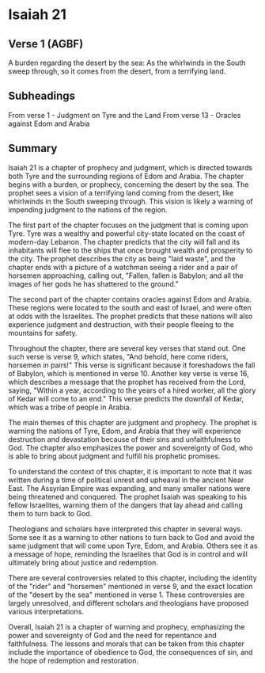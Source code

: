 # Isaiah 21

## Verse 1 (AGBF)

A burden regarding the desert by the sea: As the whirlwinds in the South sweep through, so it comes from the desert, from a terrifying land.

## Subheadings

From verse 1 - Judgment on Tyre and the Land
From verse 13 - Oracles against Edom and Arabia

## Summary

Isaiah 21 is a chapter of prophecy and judgment, which is directed towards both Tyre and the surrounding regions of Edom and Arabia. The chapter begins with a burden, or prophecy, concerning the desert by the sea. The prophet sees a vision of a terrifying land coming from the desert, like whirlwinds in the South sweeping through. This vision is likely a warning of impending judgment to the nations of the region.

The first part of the chapter focuses on the judgment that is coming upon Tyre. Tyre was a wealthy and powerful city-state located on the coast of modern-day Lebanon. The chapter predicts that the city will fall and its inhabitants will flee to the ships that once brought wealth and prosperity to the city. The prophet describes the city as being "laid waste", and the chapter ends with a picture of a watchman seeing a rider and a pair of horsemen approaching, calling out, "Fallen, fallen is Babylon; and all the images of her gods he has shattered to the ground."

The second part of the chapter contains oracles against Edom and Arabia. These regions were located to the south and east of Israel, and were often at odds with the Israelites. The prophet predicts that these nations will also experience judgment and destruction, with their people fleeing to the mountains for safety.

Throughout the chapter, there are several key verses that stand out. One such verse is verse 9, which states, "And behold, here come riders, horsemen in pairs!" This verse is significant because it foreshadows the fall of Babylon, which is mentioned in verse 10. Another key verse is verse 16, which describes a message that the prophet has received from the Lord, saying, "Within a year, according to the years of a hired worker, all the glory of Kedar will come to an end." This verse predicts the downfall of Kedar, which was a tribe of people in Arabia.

The main themes of this chapter are judgment and prophecy. The prophet is warning the nations of Tyre, Edom, and Arabia that they will experience destruction and devastation because of their sins and unfaithfulness to God. The chapter also emphasizes the power and sovereignty of God, who is able to bring about judgment and fulfill his prophetic promises.

To understand the context of this chapter, it is important to note that it was written during a time of political unrest and upheaval in the ancient Near East. The Assyrian Empire was expanding, and many smaller nations were being threatened and conquered. The prophet Isaiah was speaking to his fellow Israelites, warning them of the dangers that lay ahead and calling them to turn back to God.

Theologians and scholars have interpreted this chapter in several ways. Some see it as a warning to other nations to turn back to God and avoid the same judgment that will come upon Tyre, Edom, and Arabia. Others see it as a message of hope, reminding the Israelites that God is in control and will ultimately bring about justice and redemption.

There are several controversies related to this chapter, including the identity of the "rider" and "horsemen" mentioned in verse 9, and the exact location of the "desert by the sea" mentioned in verse 1. These controversies are largely unresolved, and different scholars and theologians have proposed various interpretations.

Overall, Isaiah 21 is a chapter of warning and prophecy, emphasizing the power and sovereignty of God and the need for repentance and faithfulness. The lessons and morals that can be taken from this chapter include the importance of obedience to God, the consequences of sin, and the hope of redemption and restoration.